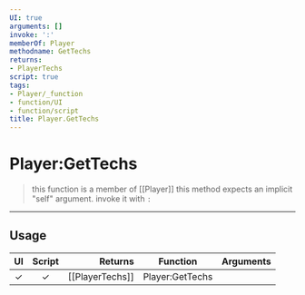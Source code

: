 ```yaml
---
UI: true
arguments: []
invoke: ':'
memberOf: Player
methodname: GetTechs
returns:
- PlayerTechs
script: true
tags:
- Player/_function
- function/UI
- function/script
title: Player.GetTechs
---
```

# Player:GetTechs
> this function is a member of [[Player]]
> this method expects an implicit "self" argument. invoke it with `:`
-----
## Usage
|  UI | Script | Returns | Function | Arguments |
|:---:|:------:|-------:|:--------:|:---------|
|✓|✓|[[PlayerTechs]]|Player:GetTechs||
